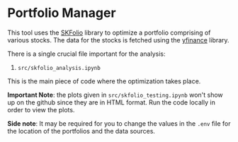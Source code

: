 # Portfolio Manager

This tool uses the [SKFolio](https://github.com/skfolio/skfolio) library to optimize a portfolio comprising of various stocks. The data for the stocks is fetched using the [yfinance](https://pypi.org/project/yfinance/) library. 

There is a single crucial file important for the analysis:
1. `src/skfolio_analysis.ipynb`

This is the main piece of code where the optimization takes place. 

**Important Note**: the plots given in `src/skfolio_testing.ipynb` won't show up on the github since they are in HTML format. Run the code locally in order to view the plots. 

**Side note**: It may be required for you to change the values in the `.env` file for the location of the portfolios and the data sources. 